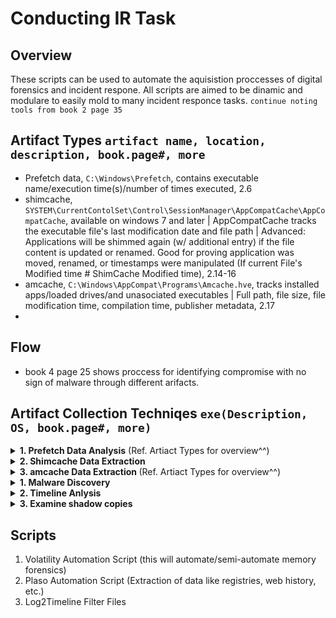 # Conducting IR Task
## Overview
These scripts can be used to automate the aquisistion proccesses of digital forensics and incident respone.  All scripts are aimed to be dinamic and modulare to easily mold to many incident responce tasks.
`continue noting tools from book 2 page 35`
## Artifact Types `artifact name, location, description, book.page#, more`
- Prefetch data, `C:\Windows\Prefetch`, contains executable name/execution time(s)/number of times executed, 2.6
- shimcache, `SYSTEM\CurrentContolSet\Control\SessionManager\AppCompatCache\AppCompatCache`, available on windows 7 and later | AppCompatCache tracks the executable file's last modification date and file path | Advanced: Applications will be shimmed again (w/ additional entry) if the file content is updated or renamed. Good for proving application was moved, renamed, or timestamps were manipulated (If current File's Modified time # ShimCache Modified time), 2.14-16
- amcache, `C:\Windows\AppCompat\Programs\Amcache.hve`, tracks installed apps/loaded drives/and unasociated executables | Full path, file size, file modification time, compilation time, publisher metadata, 2.17
- 

## Flow
- book 4 page 25 shows proccess for identifying compromise with no sign of malware through different arifacts.

## Artifact Collection Techniqes `exe(Description, OS, book.page#, more)`

<details>
 <summary><b>1. Prefetch Data Analysis</b> (Ref. Artiact Types for overview^^) </summary>
 <ul>
  <li>PECmd.exe (can parse a single or multiple prefetch files, Windows, 2.9-13)</li>
 </ul>
</details>

<details>
 <summary><b>2. Shimcache Data Extraction</b></summary>
 <ul>
  <li>appcompatparser.exe (powershell tool that extracts amcache data for data in the SYSTEM hive, Windows, 2.16)</li>
  <li>appcompatprocessor.py (powershell tool that automates the hunt for shimcache and amcache artifacts, Windows, 2.28-33)</li>
 </ul>
</details>

<details>
 <summary><b>3. amcache Data Extraction </b> (Ref. Artiact Types for overview^^) </summary>
 <ul>
  <li>amcacheparser.exe (powershell tool that extracts shimcache data for data in the hive, Windows, 2.16)</li>
  <li>appcompatprocessor.py (powershell tool that automates the hunt for shimcache and amcache artifacts, Windows, 2.28-33)</li>
 </ul>
</details>

<details>
 <summary><b>1. Malware Discovery </b></summary>
 <ul>
  <li>sigcheck.exe (check for code signing of executables, Windows, 4.6, can be ouput as csv and loaded into timeline_analyser)</li>
  <li>entropy.exe (checks file entropy to identify anomelies in data, Windows, 4.7)</li>
  <li>yarra rule (identifies malware based on a number of properties, any, 4.8-11)</li>
  <li>maldump (idenetifies and extracts quarentiened filed from antivirus software, XXX, 4.12-13)</li>
  <li>capa (triage an executable and display its properties, XXX, 14-16)</li>
 </ul>
</details>

<details>
 <summary><b>2. Timeline Anlysis</b></summary>
 <ul>
  <li>MFTEcmd.exe (uses windows artifacts to generate filesystem timeline, Windows, 4.43-44)</li>
  <li>fls (can run againes live or dead file systems and generates comprehensive file system timelines, Any, 4.45)</li>
 </ul>
</details>

<details>
 <summary><b>3. Examine shadow copies</b></summary>
 <ul>
  <li>KAPE (Triage Analysis, Windows, 5.12)</li>
  <li>Velociraptor (Triage Analysis, Windows, 5.12)</li>
  <li>Arsenal Image Mounter (Full-Volume Image, Windows, 5.12)</li>
  <li>F-Response (Full-Volume Image, Windows, 5.12)</li>
  <li>vshadowmount (Full-Volume Image, Windows, 5.12)</li>
  <li>vshadowinfo (must be a raw image and lists all available shadow snapshots on disk, Linux, 5.13)</li>
  <li>vshadowmount (must be raw volume, Linux, 5.13)</li>
  <li>Log2timeline (for VSS volume shadow copies, Linux, 5.17)</li>
 </ul>
</details>


## Scripts
1. Volatility Automation Script (this will automate/semi-automate memory forensics)
2. Plaso Automation Script (Extraction of data like registries, web history, etc.)
3. Log2Timeline Filter Files

